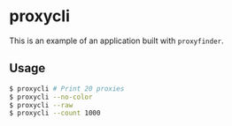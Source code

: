 # proxycli
This is an example of an application built with `proxyfinder`.

## Usage
```bash
$ proxycli # Print 20 proxies
$ proxycli --no-color
$ proxycli --raw
$ proxycli --count 1000
```
